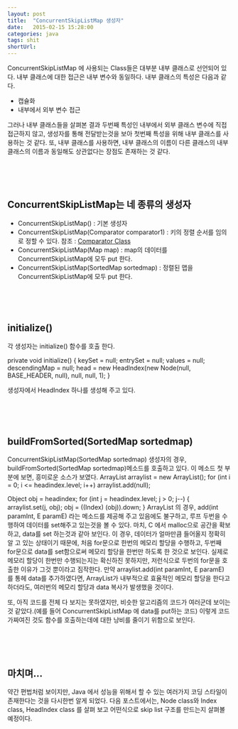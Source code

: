 ```yaml
---
layout: post
title:  "ConcurrentSkipListMap 생성자"
date:   2015-02-15 15:28:00
categories: java
tags: shit
shortUrl: 
---
```


ConcurrentSkipListMap 에 사용되는 Class들은 대부분 내부 클래스로 선언되어 있다.
내부 클래스에 대한 접근은 내부 변수와 동일하다.
내부 클래스의 특성은 다음과 같다.

* 캡슐화
* 내부에서 외부 변수 접근

그러나 내부 클래스들을 살펴본 결과 두번째 특성인 내부에서 외부 클래스 변수에 직접 접근하지 않고, 생성자를 통해 전달받는것을 보아 첫번째 특성을 위해 내부 클래스를 사용하는 것 같다.
또, 내부 클래스를 사용하면, 내부 클래스의 이름이 다른 클래스의 내부 클래스의 이름과 동일해도 상관없다는 장점도 존재하는 것 같다.

<br><br><br>

ConcurrentSkipListMap는 네 종류의 생성자
---------------- 

* ConcurrentSkipListMap() : 기본 생성자
* ConcurrentSkipListMap(Comparator comparator1) : 키의 정렬 순서를 임의로 정할 수 있다. 참조 : [Comparator Class](http://docs.oracle.com/javase/7/docs/api/java/util/Comparator.html)
* ConcurrentSkipListMap(Map map) : map의 데이터를 ConcurrentSkipListMap에 모두 put 한다.
* ConcurrentSkipListMap(SortedMap sortedmap) : 정렬된 맵을 ConcurrentSkipListMap에 모두 put 한다.

<br><br><br>

initialize()
---------------- 
각 생성자는 initialize() 함수를 호출 한다.

private void initialize() {
	keySet = null;
	entrySet = null;
	values = null;
	descendingMap = null;
	head = new HeadIndex(new Node(null, BASE_HEADER, null), null, null, 1);
}

생성자에서 HeadIndex 하나를 생성해 주고 있다.

<br><br><br>

buildFromSorted(SortedMap sortedmap)
---------------- 
ConcurrentSkipListMap(SortedMap sortedmap) 생성자의 경우, buildFromSorted(SortedMap sortedmap)메소드를 호출하고 있다.
이 메소드 첫 부분에 보면, 흥미로운 소스가 보였다.
ArrayList arraylist = new ArrayList();
for (int i = 0; i <= headindex.level; i++)
	arraylist.add(null);

Object obj = headindex;
for (int j = headindex.level; j > 0; j--) {
	arraylist.set(j, obj);
	obj = ((Index) (obj)).down;
}
ArrayList 의 경우, add(int paramInt, E paramE) 라는 메소드를 제공해 주고 있음에도 불구하고,
루프 두번을 수행하여 데이터를 set해주고 있는것을 볼 수 있다.
마치, C 에서 malloc으로 공간을 확보 하고, data를 set 하는것과 같아 보인다.
이 경우, 데이터가 얼마만큼 들어올지 정확히 알 고 있는 상태이기 때문에, 처음 for문으로 한번의 메모리 할당을 수행하고, 두번째 for문으로 data를 set함으로써 메모리 할당을 한번만 하도록 한 것으로 보인다.
실제로 메모리 할당이 한번만 수행되는지는 확신하진 못하지만, 저런식으로 두번의 for문을 호출한 이유가 그것 뿐이라고 짐작한다.
만약 arraylist.add(int paramInt, E paramE) 를 통헤 data를 추가하였다면, ArrayList가 내부적으로 효율적인 메모리 할당을 한다고 하더라도, 여러번의 메모리 할당과 data 복사가 발생했을 것이다.

또, 아직 코드를 전체 다 보지는 못하였지만, 비슷한 알고리즘의 코드가 여러군데 보이는 것 같았다.(예를 들어 ConcurrentSkipListMap 에 data를 put하는 코드)
이렇게 코드가짜여진 것도 함수를 호출하는데에 대한 낭비를 줄이기 위함으로 보인다.
 
<br><br><br>

마치며...
---------------- 
약간 편법처럼 보이지만, Java 에서 성능을 위해서 할 수 있는 여러가지 코딩 스타일이 존재한다는 것을 다시한번 알게 되었다. 다음 포스트에서는, Node class와 Index class, HeadIndex class 를 살펴 보고 어떤식으로 skip list 구조를 만드는지 살펴볼 예정이다.


